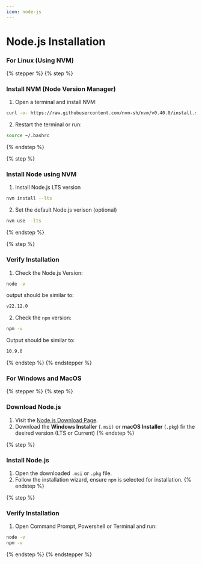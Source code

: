```yaml
---
icon: node-js
---
```


# Node.js Installation

### For Linux (Using NVM)

{% stepper %}
{% step %}
### Install NVM (Node Version Manager)

1. Open a terminal and install NVM:

```bash
curl -o- https://raw.githubusercontent.com/nvm-sh/nvm/v0.40.0/install.sh | bash
```

2. Restart the terminal or run:

```bash
source ~/.bashrc
```
{% endstep %}

{% step %}
### Install Node using NVM

1. Install Node.js LTS version

```bash
nvm install --lts
```

2. Set the default Node.js verison (optional)

```bash
nvm use --lts
```


{% endstep %}

{% step %}
### Verify Installation

1. Check the Node.js Version:

```bash
node -v
```

output should be similar to:

```bash
v22.12.0
```

2. Check the `npm` version:

```bash
npm -v
```

Output should be similar to:

```bash
10.9.0
```
{% endstep %}
{% endstepper %}

### For Windows and MacOS



{% stepper %}
{% step %}
### Download Node.js

1. Visit the [Node.js Download Page](https://nodejs.org/en/download/prebuilt-installer).
2. Download the **Windows Installer** (`.msi)` or **macOS Installer** (`.pkg`) fir the desired version (LTS or Current)
{% endstep %}

{% step %}
### Install Node.js

1. Open the downloaded `.msi` or `.pkg` file.
2. Follow the installation wizard, ensure `npm` is selected for installation.
{% endstep %}

{% step %}
### Verify Installation

1. Open Command Prompt, Powershell or Terminal and run:

```bash
node -v
npm -v
```
{% endstep %}
{% endstepper %}
